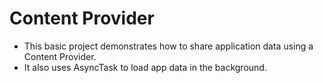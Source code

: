 # Content Provider

* This basic project demonstrates how to share application data using a Content Provider.
* It also uses AsyncTask to load app data in the background.

